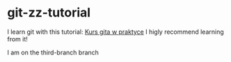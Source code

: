 # git-zz-tutorial
I learn git with this tutorial: [Kurs gita w praktyce](https://youtube.com/playlist?list=PLj-pbEqbjo6AKsJ8oE2pvIqsb15mxdrxs)
I higly recommend learning from it!

I am on the third-branch branch
